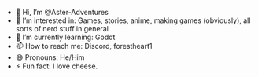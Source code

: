 - 👋 Hi, I’m @Aster-Adventures
- 👀 I’m interested in: Games, stories, anime, making games (obviously), all sorts of nerd stuff in general
- 🌱 I’m currently learning: Godot
- 📫 How to reach me: Discord, forestheart1
- 😄 Pronouns: He/Him
- ⚡ Fun fact: I love cheese.

<!---
Aster-Adventures/Aster-Adventures is a ✨ special ✨ repository because its `README.md` (this file) appears on your GitHub profile.
You can click the Preview link to take a look at your changes.
--->
